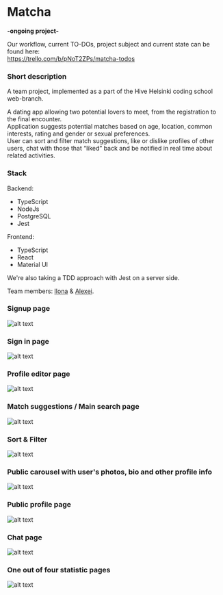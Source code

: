 # Matcha
**-ongoing project-**  
  
Our workflow, current TO-DOs, project subject and current state can be found here:  
https://trello.com/b/pNoT2ZPs/matcha-todos

### Short description  
A team project, implemented as a part of the Hive Helsinki coding school web-branch.  
  
A dating app allowing two potential lovers to meet, from the registration to the final encounter.  
Application suggests potential matches based on age, location, common interests, rating and gender or sexual preferences.  
User can sort and filter match suggestions, like or dislike profiles of other users, chat with those that “liked” back and be notified in real time about related activities.  
  
### Stack  

Backend:
- TypeScript
- NodeJs
- PostgreSQL
- Jest

Frontend:
- TypeScript
- React
- Material UI  

We're also taking a TDD approach with Jest on a server side.
  
Team members: [Ilona](https://github.com/fglsn) & [Alexei](https://github.com/alex2011576).

### Signup page ###  
![alt text](https://github.com/fglsn/matcha/blob/master/client/screenshots/1.png?raw=true)  
  
 ### Sign in page ###  
![alt text](https://github.com/fglsn/matcha/blob/master/client/screenshots/2.png?raw=true)  

### Profile editor page ###  
![alt text](https://github.com/fglsn/matcha/blob/master/client/screenshots/3.png?raw=true)  

### Match suggestions / Main search page ###  
![alt text](https://github.com/fglsn/matcha/blob/master/client/screenshots/4.png?raw=true)  

### Sort & Filter ###  
![alt text](https://github.com/fglsn/matcha/blob/master/client/screenshots/9.png?raw=true)  
  
### Public carousel with user's photos, bio and other profile info ###  
![alt text](https://github.com/fglsn/matcha/blob/master/client/screenshots/5.png?raw=true)  

### Public profile page ###  
![alt text](https://github.com/fglsn/matcha/blob/master/client/screenshots/6.png?raw=true)  
  
### Chat page ###  
![alt text](https://github.com/fglsn/matcha/blob/master/client/screenshots/7.png?raw=true)  

### One out of four statistic pages ###  
![alt text](https://github.com/fglsn/matcha/blob/master/client/screenshots/8.png?raw=true)  

